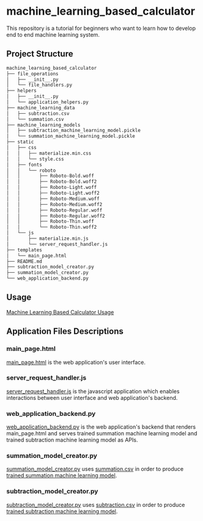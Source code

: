 # machine_learning_based_calculator
This repository is a tutorial for beginners who want to learn how to develop end to end machine learning system.

## Project Structure
```bash
machine_learning_based_calculator
├── file_operations
│   ├── __init__.py
│   └── file_handlers.py
├── helpers
│   ├── __init__.py
│   └── application_helpers.py
├── machine_learning_data
│   ├── subtraction.csv
│   └── summation.csv
├── machine_learning_models
│   ├── subtraction_machine_learning_model.pickle
│   └── summation_machine_learning_model.pickle
├── static
│   ├── css
│   │   ├── materialize.min.css
│   │   └── style.css
│   ├── fonts
│   │   └── roboto
│   │       ├── Roboto-Bold.woff
│   │       ├── Roboto-Bold.woff2
│   │       ├── Roboto-Light.woff
│   │       ├── Roboto-Light.woff2
│   │       ├── Roboto-Medium.woff
│   │       ├── Roboto-Medium.woff2
│   │       ├── Roboto-Regular.woff
│   │       ├── Roboto-Regular.woff2
│   │       ├── Roboto-Thin.woff
│   │       └── Roboto-Thin.woff2
│   └── js
│       ├── materialize.min.js
│       └── server_request_handler.js
├── templates
│   └── main_page.html
├── README.md
├── subtraction_model_creator.py
├── summation_model_creator.py
└── web_application_backend.py
```

## Usage
[Machine Learning Based Calculator Usage](https://www.youtube.com/watch?v=xrv5PvmjOro&ab_channel=AyberkYavuz)

## Application Files Descriptions

### main_page.html
[main_page.html](https://github.com/AyberkYavuz/machine_learning_based_calculator/blob/master/templates/main_page.html)
is the web application's user interface.

### server_request_handler.js
[server_request_handler.js](https://github.com/AyberkYavuz/machine_learning_based_calculator/blob/master/static/js/server_request_handler.js)
is the javascript application which enables interactions between user interface and web application's backend. 

### web_application_backend.py
[web_application_backend.py](https://github.com/AyberkYavuz/machine_learning_based_calculator/blob/master/web_application_backend.py)
is the web application's backend that renders main_page.html and serves trained summation machine learning model
and trained subtraction machine learning model as APIs.

### summation_model_creator.py
[summation_model_creator.py](https://github.com/AyberkYavuz/machine_learning_based_calculator/blob/master/summation_model_creator.py)
uses [summation.csv](https://github.com/AyberkYavuz/machine_learning_based_calculator/blob/master/machine_learning_data/summation.csv) 
in order to produce [trained summation machine learning model](https://github.com/AyberkYavuz/machine_learning_based_calculator/blob/master/machine_learning_models/summation_machine_learning_model.pickle).

### subtraction_model_creator.py
[subtraction_model_creator.py](https://github.com/AyberkYavuz/machine_learning_based_calculator/blob/master/subtraction_model_creator.py)
uses [subtraction.csv](https://github.com/AyberkYavuz/machine_learning_based_calculator/blob/master/machine_learning_data/subtraction.csv) 
in order to produce [trained subtraction machine learning model](https://github.com/AyberkYavuz/machine_learning_based_calculator/blob/master/machine_learning_models/subtraction_machine_learning_model.pickle).
